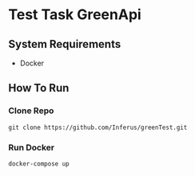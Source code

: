 # Test Task GreenApi

## System Requirements

- Docker

## How To Run

### Clone Repo

```
git clone https://github.com/Inferus/greenTest.git

```

### Run Docker

```
docker-compose up

```

